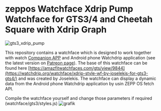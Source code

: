  # zeppos Watchface Xdrip Pump Watchface for GTS3/4 and Cheetah Square with Xdrip Graph
![gts3_xdrip_pump](https://github.com/user-attachments/assets/b2610e5b-08c9-424a-a12d-2b992bc8512d)

This repository contains a watchface which is designed to work together with watch <a href="https://github.com/bigdigital/zeppos_watchdrip_app">Companion APP</a>  and Android phone Watchdrip application (see the latest version on <a href="https://www.patreon.com/xdrip_miband">Patreon page</a>). The base of this watchface can be found here [https://amazfitwatchfaces.com/gts/view/9844](https://watchdrip.org/watchface/xdrip-style-wf-by-joselekis-for-gts3-gts4/) and was created by Joselekis.
The watchface can display a dynamic data from the Android phone Watchdrip application by usin ZEPP OS fetch API.

Compile the watchface yourself and change those parameters if required (watchface/gts3/styles.js)
![grafik](https://user-images.githubusercontent.com/65983953/232456088-b3dc411d-cbbd-401a-a74e-557bf4bb35cd.png) 



